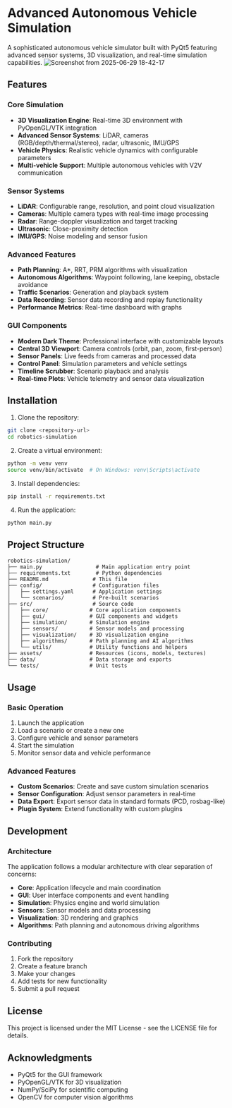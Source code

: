 # Advanced Autonomous Vehicle Simulation

A sophisticated autonomous vehicle simulator built with PyQt5 featuring advanced sensor systems, 3D visualization, and real-time simulation capabilities.
![Screenshot from 2025-06-29 18-42-17](https://github.com/user-attachments/assets/1a330624-bf7e-4667-92da-c952e7e5a5d4)

## Features

### Core Simulation
- **3D Visualization Engine**: Real-time 3D environment with PyOpenGL/VTK integration
- **Advanced Sensor Systems**: LiDAR, cameras (RGB/depth/thermal/stereo), radar, ultrasonic, IMU/GPS
- **Vehicle Physics**: Realistic vehicle dynamics with configurable parameters
- **Multi-vehicle Support**: Multiple autonomous vehicles with V2V communication

### Sensor Systems
- **LiDAR**: Configurable range, resolution, and point cloud visualization
- **Cameras**: Multiple camera types with real-time image processing
- **Radar**: Range-doppler visualization and target tracking
- **Ultrasonic**: Close-proximity detection
- **IMU/GPS**: Noise modeling and sensor fusion

### Advanced Features
- **Path Planning**: A*, RRT, PRM algorithms with visualization
- **Autonomous Algorithms**: Waypoint following, lane keeping, obstacle avoidance
- **Traffic Scenarios**: Generation and playback system
- **Data Recording**: Sensor data recording and replay functionality
- **Performance Metrics**: Real-time dashboard with graphs

### GUI Components
- **Modern Dark Theme**: Professional interface with customizable layouts
- **Central 3D Viewport**: Camera controls (orbit, pan, zoom, first-person)
- **Sensor Panels**: Live feeds from cameras and processed data
- **Control Panel**: Simulation parameters and vehicle settings
- **Timeline Scrubber**: Scenario playback and analysis
- **Real-time Plots**: Vehicle telemetry and sensor data visualization

## Installation

1. Clone the repository:
```bash
git clone <repository-url>
cd robotics-simulation
```

2. Create a virtual environment:
```bash
python -m venv venv
source venv/bin/activate  # On Windows: venv\Scripts\activate
```

3. Install dependencies:
```bash
pip install -r requirements.txt
```

4. Run the application:
```bash
python main.py
```

## Project Structure

```
robotics-simulation/
├── main.py                 # Main application entry point
├── requirements.txt        # Python dependencies
├── README.md              # This file
├── config/                # Configuration files
│   ├── settings.yaml      # Application settings
│   └── scenarios/         # Pre-built scenarios
├── src/                   # Source code
│   ├── core/             # Core application components
│   ├── gui/              # GUI components and widgets
│   ├── simulation/       # Simulation engine
│   ├── sensors/          # Sensor models and processing
│   ├── visualization/    # 3D visualization engine
│   ├── algorithms/       # Path planning and AI algorithms
│   └── utils/            # Utility functions and helpers
├── assets/               # Resources (icons, models, textures)
├── data/                 # Data storage and exports
└── tests/                # Unit tests
```

## Usage

### Basic Operation
1. Launch the application
2. Load a scenario or create a new one
3. Configure vehicle and sensor parameters
4. Start the simulation
5. Monitor sensor data and vehicle performance

### Advanced Features
- **Custom Scenarios**: Create and save custom simulation scenarios
- **Sensor Configuration**: Adjust sensor parameters in real-time
- **Data Export**: Export sensor data in standard formats (PCD, rosbag-like)
- **Plugin System**: Extend functionality with custom plugins

## Development

### Architecture
The application follows a modular architecture with clear separation of concerns:
- **Core**: Application lifecycle and main coordination
- **GUI**: User interface components and event handling
- **Simulation**: Physics engine and world simulation
- **Sensors**: Sensor models and data processing
- **Visualization**: 3D rendering and graphics
- **Algorithms**: Path planning and autonomous driving algorithms

### Contributing
1. Fork the repository
2. Create a feature branch
3. Make your changes
4. Add tests for new functionality
5. Submit a pull request

## License

This project is licensed under the MIT License - see the LICENSE file for details.

## Acknowledgments

- PyQt5 for the GUI framework
- PyOpenGL/VTK for 3D visualization
- NumPy/SciPy for scientific computing
- OpenCV for computer vision algorithms 
